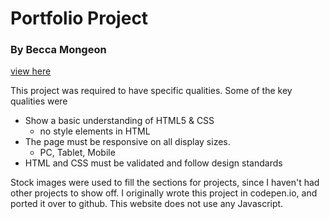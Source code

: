# Portfolio Project

### By Becca Mongeon
[view here](portfolio/index.html)

This project was required to have specific qualities. Some of the key qualities were
* Show a basic understanding of HTML5 & CSS
  * no style elements in HTML
* The page must be responsive on all display sizes. 
  * PC, Tablet, Mobile
* HTML and CSS must be validated and follow design standards

Stock images were used to fill the sections for projects, since I haven't had other projects to show off. I originally wrote this project in codepen.io, and ported it over to github. 
This website does not use any Javascript.
